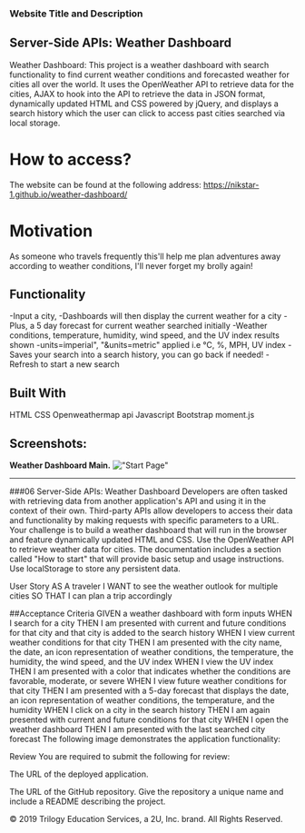 ### Website Title and Description

## Server-Side APIs: Weather Dashboard

Weather Dashboard: This project is a weather dashboard with search functionality to find current weather conditions and forecasted weather for cities all over the world. It uses the OpenWeather API to retrieve data for the cities, AJAX to hook into the API to retrieve the data in JSON format, dynamically updated HTML and CSS powered by jQuery, and displays a search history which the user can click to access past cities searched via local storage.



# How to access?
The website can be found at the following address:
https://nikstar-1.github.io/weather-dashboard/



# Motivation
As someone who travels frequently this'll help me plan adventures away according to weather conditions, I'll never forget my brolly again!

## Functionality
-Input a city, 
-Dashboards will then display the current weather for a city
-Plus, a 5 day forecast for current weather searched initially
-Weather conditions, temperature, humidity, wind speed, and the UV index results shown
-units=imperial", "&units=metric" applied i.e °C, %, MPH, UV index
-Saves your search into a search history, you can go back if needed!
-Refresh to start a new search


## Built With
HTML
CSS
Openweathermap api
Javascript
Bootstrap
moment.js




## Screenshots:

**Weather Dashboard Main.**
!["Start Page"](Screenshots/mainPage.png "Start page.")




_________________________________________________________________________________________________________________________________________________________________________________

###06 Server-Side APIs: Weather Dashboard
Developers are often tasked with retrieving data from another application's API and using it in the context of their own. Third-party APIs allow developers to access their data and functionality by making requests with specific parameters to a URL. Your challenge is to build a weather dashboard that will run in the browser and feature dynamically updated HTML and CSS.
Use the OpenWeather API to retrieve weather data for cities. The documentation includes a section called "How to start" that will provide basic setup and usage instructions. Use localStorage to store any persistent data.

User Story
AS A traveler
I WANT to see the weather outlook for multiple cities
SO THAT I can plan a trip accordingly

##Acceptance Criteria
GIVEN a weather dashboard with form inputs
WHEN I search for a city
THEN I am presented with current and future conditions for that city and that city is added to the search history
WHEN I view current weather conditions for that city
THEN I am presented with the city name, the date, an icon representation of weather conditions, the temperature, the humidity, the wind speed, and the UV index
WHEN I view the UV index
THEN I am presented with a color that indicates whether the conditions are favorable, moderate, or severe
WHEN I view future weather conditions for that city
THEN I am presented with a 5-day forecast that displays the date, an icon representation of weather conditions, the temperature, and the humidity
WHEN I click on a city in the search history
THEN I am again presented with current and future conditions for that city
WHEN I open the weather dashboard
THEN I am presented with the last searched city forecast
The following image demonstrates the application functionality:


Review
You are required to submit the following for review:


The URL of the deployed application.


The URL of the GitHub repository. Give the repository a unique name and include a README describing the project.



© 2019 Trilogy Education Services, a 2U, Inc. brand. All Rights Reserved.